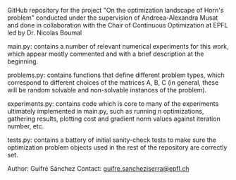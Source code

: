 GitHub repository for the project "On the optimization landscape of Horn's problem"
conducted under the supervision of Andreea-Alexandra Musat and 
done in collaboration with the Chair of Continuous Optimization at EPFL
led by Dr. Nicolas Boumal

main.py: contains a number of relevant numerical experiments for this work, 
which appear mostly commented and with a brief description at the beginning. 

problems.py: contains functions that define different problem types, which correspond
to different choices of the matrices A, B, C (in general, these will be random solvable and
non-solvable instances of the problem).

experiments.py: contains code which is core to many of the experiments ultimately implemented
in main.py, such as running n optimizations, gathering results, plotting cost and gradient norm values
against iteration number, etc.

tests.py: contains a battery of initial sanity-check tests to make sure the optimization problem objects
used in the rest of the repository are correctly set. 


Author: Guifré Sánchez
Contact: guifre.sancheziserra@epfl.ch

